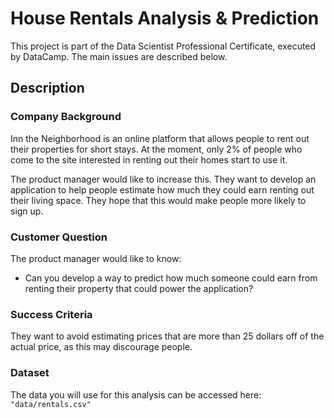 # House Rentals Analysis & Prediction

This project is part of the Data Scientist Professional Certificate, executed by DataCamp. The main issues are described below.

## Description

### Company Background

Inn the Neighborhood is an online platform that allows people to rent out their properties for short stays. At the moment, only 2% of people who come to the site interested in renting out their homes start to use it.

The product manager would like to increase this. They want to develop an application to help people estimate how much they could earn renting out their living space. They hope that this would make people more likely to sign up.



### Customer Question

The product manager would like to know:
- Can you develop a way to predict how much someone could earn from renting their property that could power the application?




### Success Criteria

They want to avoid estimating prices that are more than 25 dollars off of the actual price, as this may discourage people.


### Dataset

The data you will use for this analysis can be accessed here: `"data/rentals.csv"`
